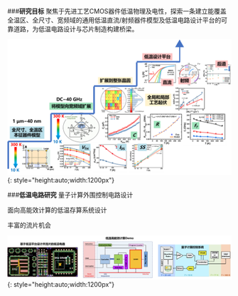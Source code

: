 ###**研究目标**
聚焦于先进工艺CMOS器件低温物理及电性，探索一条建立能覆盖全温区、全尺寸、宽频域的通用低温直流/射频器件模型及低温电路设计平台的可靠道路，为低温电路设计与芯片制造构建桥梁。

![](./img/CMOS1.png){: style="height:auto;width:1200px"}



###**低温电路研究**
量子计算外围控制电路设计

面向高能效计算的低温存算系统设计

丰富的流片机会

![](./img/CMOS2.png){: style="height:auto;width:1200px"}